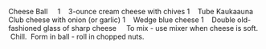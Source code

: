 Cheese Ball
 
 
1    3-ounce cream cheese with chives
1    Tube Kaukaauna Club cheese with onion (or garlic)
1    Wedge blue cheese
1    Double old-fashioned glass of sharp cheese
 
 
To mix - use mixer when cheese is soft.  Chill.  Form in ball - roll in chopped nuts.
